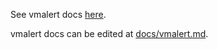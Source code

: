 See vmalert docs [here](https://docs.victoriametrics.com/vmalert/).

vmalert docs can be edited at [docs/vmalert.md](https://github.com/VictoriaMetrics/VictoriaMetrics/blob/master/docs/vmalert.md).
